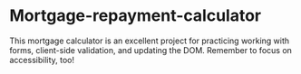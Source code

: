 # Mortgage-repayment-calculator
This mortgage calculator is an excellent project for practicing working with forms, client-side validation, and updating the DOM. Remember to focus on accessibility, too!
